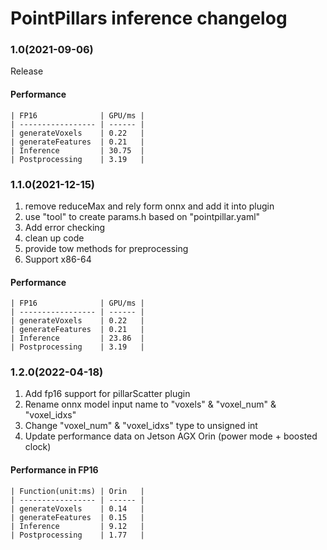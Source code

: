 # PointPillars inference changelog

### 1.0(2021-09-06)
Release
#### Performance
```
| FP16              | GPU/ms |
| ----------------- | ------ |
| generateVoxels    | 0.22   |
| generateFeatures  | 0.21   |
| Inference         | 30.75  |
| Postprocessing    | 3.19   |
```

### 1.1.0(2021-12-15)
1. remove reduceMax and rely form onnx and add it into plugin
2. use "tool" to create params.h based on "pointpillar.yaml"
3. Add error checking
4. clean up code
5. provide tow methods for preprocessing
6. Support x86-64

#### Performance
```
| FP16              | GPU/ms |
| ----------------- | ------ |
| generateVoxels    | 0.22   |
| generateFeatures  | 0.21   |
| Inference         | 23.86  |
| Postprocessing    | 3.19   |
```

### 1.2.0(2022-04-18)
1. Add fp16 support for pillarScatter plugin
2. Rename onnx model input name to "voxels" & "voxel_num" & "voxel_idxs"
3. Change "voxel_num" & "voxel_idxs" type to unsigned int
4. Update performance data on Jetson AGX Orin (power mode + boosted clock)

#### Performance in FP16
```
| Function(unit:ms) | Orin   |
| ----------------- | ------ |
| generateVoxels    | 0.14   |
| generateFeatures  | 0.15   |
| Inference         | 9.12   |
| Postprocessing    | 1.77   |
```
